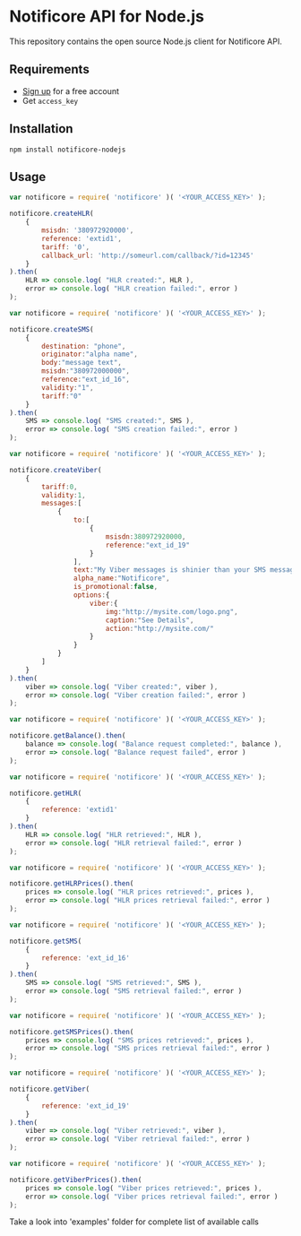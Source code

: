Notificore API for Node.js
================================

This repository contains the open source Node.js client for Notificore API.


Requirements
------------

- [Sign up](https://app.notificore.com) for a free account
- Get `access_key`


Installation
------------

`npm install notificore-nodejs`


Usage
-----


```javascript
var notificore = require( 'notificore' )( '<YOUR_ACCESS_KEY>' );

notificore.createHLR(
	{
		msisdn: '380972920000',
		reference: 'extid1',
		tariff: '0',
		callback_url: 'http://someurl.com/callback/?id=12345'
	}
).then(
	HLR => console.log( "HLR created:", HLR ),
	error => console.log( "HLR creation failed:", error )
);
```

```javascript
var notificore = require( 'notificore' )( '<YOUR_ACCESS_KEY>' );

notificore.createSMS(
	{
		destination: "phone",
		originator:"alpha name",
		body:"message text",
		msisdn:"380972000000",
		reference:"ext_id_16",
		validity:"1",
		tariff:"0"
	}
).then(
	SMS => console.log( "SMS created:", SMS ),
	error => console.log( "SMS creation failed:", error )
);
```

```javascript
var notificore = require( 'notificore' )( '<YOUR_ACCESS_KEY>' );

notificore.createViber(
	{
		tariff:0,
		validity:1,
		messages:[
			{
				to:[
					{
						msisdn:380972920000,
						reference:"ext_id_19"
					}
				],
				text:"My Viber messages is shinier than your SMS messages",
				alpha_name:"Notificore",
				is_promotional:false,
				options:{
					viber:{
						img:"http://mysite.com/logo.png",
						caption:"See Details",
						action:"http://mysite.com/"
					}
				}
			}
		]
	}
).then(
	viber => console.log( "Viber created:", viber ),
	error => console.log( "Viber creation failed:", error )
);
```

```javascript
var notificore = require( 'notificore' )( '<YOUR_ACCESS_KEY>' );

notificore.getBalance().then(
	balance => console.log( "Balance request completed:", balance ),
	error => console.log( "Balance request failed", error )
);
```

```javascript
var notificore = require( 'notificore' )( '<YOUR_ACCESS_KEY>' );

notificore.getHLR(
	{
		reference: 'extid1'
	}
).then(
	HLR => console.log( "HLR retrieved:", HLR ),
	error => console.log( "HLR retrieval failed:", error )
);
```

```javascript
var notificore = require( 'notificore' )( '<YOUR_ACCESS_KEY>' );

notificore.getHLRPrices().then(
	prices => console.log( "HLR prices retrieved:", prices ),
	error => console.log( "HLR prices retrieval failed:", error )
);
```

```javascript
var notificore = require( 'notificore' )( '<YOUR_ACCESS_KEY>' );

notificore.getSMS(
	{
		reference: 'ext_id_16'
	}
).then(
	SMS => console.log( "SMS retrieved:", SMS ),
	error => console.log( "SMS retrieval failed:", error )
);
```

```javascript
var notificore = require( 'notificore' )( '<YOUR_ACCESS_KEY>' );

notificore.getSMSPrices().then(
	prices => console.log( "SMS prices retrieved:", prices ),
	error => console.log( "SMS prices retrieval failed:", error )
);
```

```javascript
var notificore = require( 'notificore' )( '<YOUR_ACCESS_KEY>' );

notificore.getViber(
	{
		reference: 'ext_id_19'
	}
).then(
	viber => console.log( "Viber retrieved:", viber ),
	error => console.log( "Viber retrieval failed:", error )
);
```

```javascript
var notificore = require( 'notificore' )( '<YOUR_ACCESS_KEY>' );

notificore.getViberPrices().then(
	prices => console.log( "Viber prices retrieved:", prices ),
	error => console.log( "Viber prices retrieval failed:", error )
);
```

Take a look into 'examples' folder for complete list of available calls